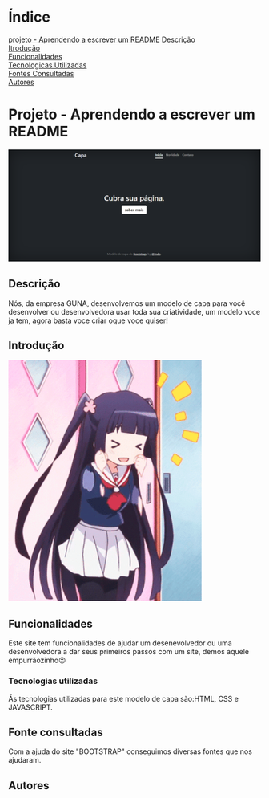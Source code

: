 
# Índice


[projeto - Aprendendo a escrever um README](#projeto---aprendendo-escrever-um-readme)
[Descrição](#descri%C3%A7%C3%A3o)  
[Itrodução](#introdu%C3%A7%C3%A3o)  
[Funcionalidades](#funcionalidades)  
[Tecnologicas Utilizadas](#tecnologias-utilizadas)  
[Fontes Consultadas](#fonte-consultadas)  
[Autores](#autores)  


# Projeto - Aprendendo a escrever um README

![image info](img/tela.png) 

## Descrição
Nós, da empresa GUNA, desenvolvemos um modelo de capa para você desenvolver ou desenvolvedora usar toda sua criatividade, um modelo voce ja tem, agora basta voce criar oque voce quiser! 

## Introdução
![image info](img/giphy.gif)

## Funcionalidades
Este site tem funcionalidades de ajudar um desenevolvedor ou uma desenvolvedora a dar seus primeiros passos com um site, demos aquele empurrãozinho😉

### Tecnologias utilizadas

Ás tecnologias utilizadas para este modelo de capa são:HTML, CSS e JAVASCRIPT.
## Fonte consultadas
Com a ajuda do site "BOOTSTRAP" conseguimos diversas fontes que nos ajudaram.

## Autores